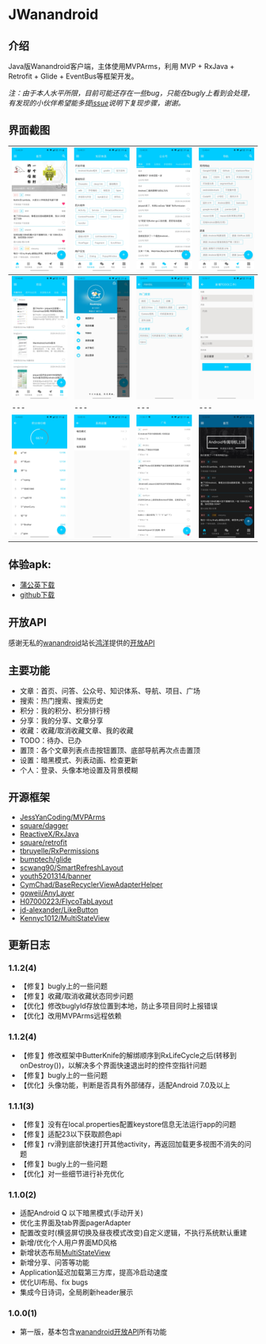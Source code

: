 # JWanandroid

## 介绍
Java版Wanandroid客户端，主体使用MVPArms，利用 MVP + RxJava + Retrofit + Glide + EventBus等框架开发。

*注：由于本人水平所限，目前可能还存在一些bug，只能在bugly上看到会处理，有发现的小伙伴希望能多提[issue](https://github.com/RookieJay/JWanandroid/issues/new)说明下复现步骤，谢谢。*

## 界面截图

| ![首页](imgs/首页.jpg) | ![知识体系](imgs/知识体系.jpg) | ![公众号](imgs/公众号.jpg) | ![导航](imgs/导航.jpg) |
| --- | --- | --- | --- |
| ![项目](imgs/项目.jpg) | ![侧滑菜单](imgs/侧滑菜单.jpg) | ![搜索](imgs/搜索.jpg) | ![TODO编辑](imgs/TODO编辑.jpg) |
| --- | --- | --- | --- |
| ![积分排行榜](imgs/积分排行榜.jpg) | ![系统设置](imgs/系统设置.jpg) | ![广场](imgs/广场.jpg) | ![暗黑模式](imgs/暗黑模式.jpg) |

## 体验apk:

- [蒲公英下载](https://www.pgyer.com/oRsT)
- [github下载](https://github.com/RookieJay/JWanandroid/raw/master/apk/wanandroid-release-v1.1.0.apk)

## 开放API

感谢无私的[wanandroid](https://wanandroid.com/)站长[鸿洋](https://me.csdn.net/lmj623565791)提供的[开放API](https://wanandroid.com/blog/show/2)

## 主要功能

- 文章：首页、问答、公众号、知识体系、导航、项目、广场
- 搜索：热门搜索、搜索历史
- 积分：我的积分、积分排行榜
- 分享：我的分享、文章分享
- 收藏：收藏/取消收藏文章、我的收藏
- TODO：待办、已办
- 置顶：各个文章列表点击按钮置顶、底部导航再次点击置顶
- 设置：暗黑模式、列表动画、检查更新
- 个人：登录、头像本地设置及背景模糊

## 开源框架

- [JessYanCoding/MVPArms](https://github.com/JessYanCoding/MVPArms)
- [square/dagger](https://github.com/square/dagger)
- [ReactiveX/RxJava](https://github.com/ReactiveX/RxJava)
- [square/retrofit](https://github.com/square/retrofit)
- [tbruyelle/RxPermissions](https://github.com/tbruyelle/RxPermissions)
- [bumptech/glide](https://github.com/bumptech/glide)
- [scwang90/SmartRefreshLayout](https://github.com/scwang90/SmartRefreshLayout)
- [youth5201314/banner](https://github.com/youth5201314/banner)
- [CymChad/BaseRecyclerViewAdapterHelper](https://github.com/CymChad/BaseRecyclerViewAdapterHelper)
- [goweii/AnyLayer](https://github.com/goweii/AnyLayer)
- [H07000223/FlycoTabLayout](https://github.com/H07000223/FlycoTabLayout)
- [jd-alexander/LikeButton](https://github.com/jd-alexander/LikeButton)
- [Kennyc1012/MultiStateView](https://github.com/Kennyc1012/MultiStateView)

## 更新日志

### 1.1.2(4)
- 【修复】bugly上的一些问题
- 【修复】收藏/取消收藏状态同步问题
- 【优化】修改buglyId存放位置到本地，防止多项目同时上报错误
- 【优化】改用MVPArms远程依赖

### 1.1.2(4)
- 【修复】修改框架中ButterKnife的解绑顺序到RxLifeCycle之后(转移到onDestroy())，以解决多个界面快速退出时的控件空指针问题
- 【修复】bugly上的一些问题
- 【优化】头像功能，判断是否具有外部储存，适配Android 7.0及以上

### 1.1.1(3)
- 【修复】没有在local.properties配置keystore信息无法运行app的问题
- 【修复】适配23以下获取颜色api
- 【修复】rv滑到底部快速打开其他activity，再返回加载更多视图不消失的问题
- 【修复】bugly上的一些问题
- 【优化】对一些细节进行补充优化

### 1.1.0(2)
- 适配Android Q 以下暗黑模式(手动开关)
- 优化主界面及tab界面pagerAdapter
- 配置改变时(横竖屏切换及昼夜模式改变)自定义逻辑，不执行系统默认重建
- 新增/优化个人用户界面MD风格
- 新增状态布局[MultiStateView](https://github.com/Kennyc1012/MultiStateView)
- 新增分享、问答等功能
- Application延迟加载第三方库，提高冷启动速度
- 优化UI布局、fix bugs
- 集成今日诗词，全局刷新header展示

### 1.0.0(1)
- 第一版，基本包含[wanandroid开放API](https://wanandroid.com/blog/show/2)所有功能





